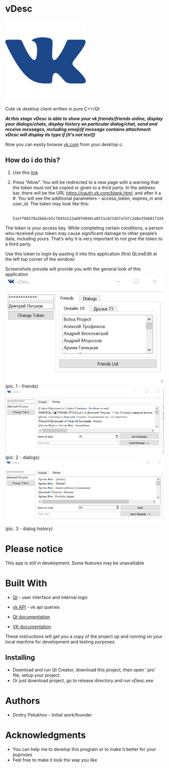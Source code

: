 # vDesc 
![vDesc logo](vDesc.png)

Cute vk desktop client written in pure C++/Qt

***At this stage vDesc is able to show your vk friends/friends online, display your dialogs/chats, display history on particular dialog/chat, send and receive messages, including emoji(if message contains attachment vDesc will display its type if [it's not text])***

Now you can easily browse [vk.com](https://vk.com/) from your desktop c:

## How do i do this?
1) Use this [link](https://oauth.vk.com/authorize?client_id=5580473&display=page&redirect_uri=https://oauth.vk.com/blank.html&scope=friends,wall,messages,offline&response_type=token&v=5.85)
2) Press “Allow”. You will be redirected to a new page with a warning that the token must not be copied or given to a third party. In the address bar, there will be the URL https://oauth.vk.com/blank.html, and after it a #. You will see the additional parameters – access_token, expires_in and user_id. The token may look like this: 

        51eff86578a3bbbcb5c7043a122a69fd04dca057ac821dd7afd7c2d8e35b60172d45a26599c08034cc40a

The token is your access key. While completing certain conditions, a person who received your token may cause significant damage to other people’s data, including yours. That’s why it is very important to not give the token to a third party. 

Use this token to login by pasting it into this application (first QLineEdit at the left top corner of the window)

Screenshots provide will provide you with the general look of this application
![alt tag](vdesc1.png)
(pic. 1 - friends)
![alt tag](vdesc2.png)
(pic. 2 - dialogs)
![alt tag](vdesc3.png)
(pic. 3 - dialog history)

# Please notice
This app is still in development. Some features may be unavailiable

# Built With
- [Qt](http://www.qt.io/) - user interface and internal logic
- [vk API](https://vk.com/dev) - vk api queries

- [Qt documentation](http://doc.qt.io/)
- [VK documentation](https://vk.com/dev/first_guide)

These instructions will get you a copy of the project up and running on your local machine for development and testing purposes.

## Installing
- Download and run Qt Creator, download this project, then open '.pro' file, setup your project. 
- Or just download project, go to release directory and run vDesc.exe

# Authors
- Dmitry Petukhov - Initial work/founder

# Acknowledgments
  - You can help me to develop this program or to make it better for your puproses 
  - Feel free to make it look the way you like
 
